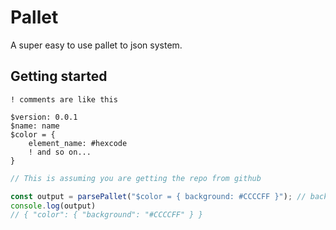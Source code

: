 # Pallet
A super easy to use pallet to json system.

## Getting started
```pallet
! comments are like this

$version: 0.0.1
$name: name
$color = {
    element_name: #hexcode
    ! and so on...
}
```

```ts
// This is assuming you are getting the repo from github

const output = parsePallet("$color = { background: #CCCCFF }"); // background using Periwinkle
console.log(output)
// { "color": { "background": "#CCCCFF" } }